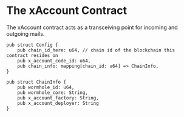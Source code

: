 # The xAccount Contract

The xAccount contract acts as a transceiving point for incoming and outgoing mails.&#x20;



```
pub struct Config {
	pub chain_id_here: u64, // chain id of the blockchain this contract resides on 
	pub x_account_code_id: u64, 
	pub chain_info: mapping[chain_id: u64] => ChainInfo, 
}

pub struct ChainInfo {
	pub wormhole_id: u64, 
	pub wormhole_core: String, 
	pub x_account_factory: String, 
	pub x_account_deployer: String 
}
```
